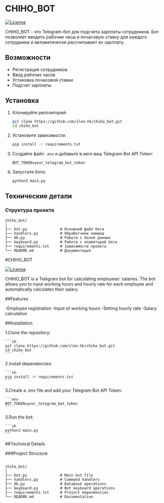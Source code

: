 # CHIHO_BOT

[![License](https://img.shields.io/badge/license-MIT-blue.svg)](LICENSE)

CHIHO_BOT - это Telegram-бот для подсчета зарплаты сотрудников. Бот позволяет вводить рабочие часы и почасовую ставку для каждого сотрудника и автоматически рассчитывает их зарплату.

## Возможности

- Регистрация сотрудников
- Ввод рабочих часов
- Установка почасовой ставки
- Подсчет зарплаты

## Установка

1. Клонируйте репозиторий:

    ```sh
    git clone https://github.com/slon-hk/chiho_bot.git
    cd chiho_bot
    ```

2. Установите зависимости:

    ```sh
    pip install -r requirements.txt
    ```

3. Создайте файл `.env` и добавьте в него ваш Telegram Bot API Token:

    ```env
    BOT_TOKEN=your_telegram_bot_token
    ```

4. Запустите бота:

    ```sh
    python3 main.py
    ```


## Технические детали

### Структура проекта

```plaintext
chiho_bot/
│
├── bot.py               # Основной файл бота
├── handlers.py          # Обработчики команд
├── db.py                # Работа с базой данных
├── keyboard.py          # Работа с клавитурой бота
├── requirements.txt     # Зависимости проекта
└── README.md            # Документация
```

#CHIHO_BOT

[![License](https://img.shields.io/badge/license-MIT-blue.svg)](LICENSE)

CHIHO_BOT is a Telegram bot for calculating employees' salaries. The bot allows you to input working hours and hourly rate for each employee and automatically calculates their salary.

##Features

-Employee registration
-Input of working hours
-Setting hourly rate
-Salary calculation

##Installation

1.Clone the repository:

    ```sh
    git clone https://github.com/slon-hk/chiho_bot.git
    cd chiho_bot
    ```

2.Install dependencies:

    ```sh
    pip install -r requirements.txt
    ```

3.Create a .env file and add your Telegram Bot API Token:

    ```env
    BOT_TOKEN=your_telegram_bot_token
    ```

3.Run the bot:

    ```sh
    python3 main.py
    ```

##Technical Details

###Project Structure

```plaintext

chiho_bot/
│
├── bot.py               # Main bot file
├── handlers.py          # Command handlers
├── db.py                # Database operations
├── keyboard.py          # Bot keyboard operations
├── requirements.txt     # Project dependencies
└── README.md            # Documentation
```
